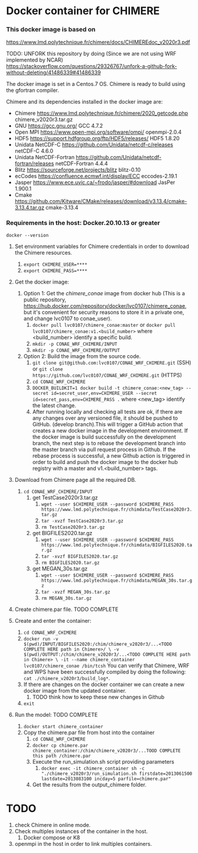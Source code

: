 # Docker container for CHIMERE

### This docker image is based on
https://www.lmd.polytechnique.fr/chimere/docs/CHIMEREdoc_v2020r3.pdf

TODO: UNFORK this repository by doing (Since we are not using WRF implemented by NCAR)
https://stackoverflow.com/questions/29326767/unfork-a-github-fork-without-deleting/41486339#41486339


The docker image is set in a Centos.7 OS.
Chimere is ready to build using the gfortran compiler.

Chimere and its dependencies installed in the docker image are:

* Chimere https://www.lmd.polytechnique.fr/chimere/2020_getcode.php chimere_v2020r3.tar.gz
* GNU https://gcc.gnu.org/ GCC 4.7.2
* Open MPI https://www.open-mpi.org/software/ompi/ openmpi-2.0.4
* HDF5 https://support.hdfgroup.org/ftp/HDF5/releases/ HDF5 1.8.20
* Unidata NetCDF-C https://github.com/Unidata/netcdf-c/releases netCDF-C 4.6.0
* Unidata NetCDF-Fortran https://github.com/Unidata/netcdf-fortran/releases netCDF-Fortran 4.4.4
* Blitz https://sourceforge.net/projects/blitz blitz-0.10
* ecCodes https://confluence.ecmwf.int/display/ECC eccodes-2.19.1
* Jasper https://www.ece.uvic.ca/~frodo/jasper/#download JasPer 1.900.1
* Cmake https://github.com/Kitware/CMake/releases/download/v3.13.4/cmake-3.13.4.tar.gz cmake-3.13.4

### Requirements in the host: Docker.20.10.13 or greater

`docker --version`


1) Set environment variables for Chimere credentials in order to download the Chimere resources. 
   1) `export CHIMERE_USER=****`
   2) `export CHIMERE_PASS=****`
2) Get the docker image:
   1) Option 1: Get the *chimere_conae* image from docker hub (This is a public repository, https://hub.docker.com/repository/docker/lvc0107/chimere_conae,
   but it's convenient for security reasons to store it in a private one, and change lvc0107 to conae_user).
      1) `docker pull lvc0107/chimere_conae:master` or `docker pull lvc0107/chimere_conae:v1.<build_number>` where <build_number> identify a specific build.
      2) `mkdir -p CONAE_WRF_CHIMERE/INPUT`
      3) `mkdir -p CONAE_WRF_CHIMERE/OUTPUT`
   2) Option 2: Build the image from the source code.
      1) `git clone git@github.com:lvc0107/CONAE_WRF_CHIMERE.git` (SSH)
         or `git clone https://github.com/lvc0107/CONAE_WRF_CHIMERE.git` (HTTPS)
      2) `cd CONAE_WRF_CHIMERE`
      3) `DOCKER_BUILDKIT=1 docker build -t chimere_conae:<new_tag> --secret id=secret_user,env=CHIMERE_USER --secret id=secret_pass,env=CHIMERE_PASS .` 
      where <new_tag> identify the latest change.
      4) After running locally and checking all tests are ok, if there are any changes over any versioned file, 
      it should be pushed to GitHub. (develop branch).This will trigger a GitHub action that creates a new docker image in 
      the development environment. If the docker image is build successfully on the development branch, 
      the next step is to rebase the development branch into the master branch via pull request process in Github.
      If the rebase process is successful, a new Github action is triggered in order to build and push the docker image 
      to the docker hub registry with a master and v1.<build_number> tags.

3) Download from Chimere page all the required DB.
   1) `cd CONAE_WRF_CHIMERE/INPUT`
      1) get TestCase2020r3.tar.gz 
         1) `wget --user $CHIMERE_USER --password $CHIMERE_PASS https://www.lmd.polytechnique.fr/chimdata/TestCase2020r3.tar.gz`
         2) `tar -xvzf TestCase2020r3.tar.gz`
         3) `rm TestCase2020r3.tar.gz`
      2) get BIGFILES2020.tar.gz
         1) `wget --user $CHIMERE_USER --password $CHIMERE_PASS https://www.lmd.polytechnique.fr/chimdata/BIGFILES2020.tar.gz`
         2) `tar -xvzf BIGFILES2020.tar.gz`
         3) `rm BIGFILES2020.tar.gz`
      3) get MEGAN_30s.tar.gz
         1) `wget --user $CHIMERE_USER --password $CHIMERE_PASS https://www.lmd.polytechnique.fr/chimdata/MEGAN_30s.tar.gz`
         2) `tar -xvzf MEGAN_30s.tar.gz`
         3) `rm MEGAN_30s.tar.gz`

4) Create chimere.par file. TODO COMPLETE 
5) Create and enter the container:
   1) `cd CONAE_WRF_CHIMERE`
   2) `docker run -v $(pwd)/INPUT/BIGFILES2020:/chim/chimere_v2020r3/...<TODO COMPLETE HERE path in Chimere>/ \
   -v $(pwd)/OUTPUT:/chim/chimere_v2020r3/...<TODO COMPLETE HERE path in Chimere> \
   -it --name chimere_container lvc0107/chimere_conae /bin/tcsh`
   You can verify that Chimere, WRF and WPS have been successfully compiled by doing the following:
`cat ./chimere_v2020r3/build_log*`.
   3) If there are changes on the docker container we can create a new docker image from the updated container.
      1) TODO think how to keep these new changes in Github
   4) `exit`

6) Run the model: TODO COMPLETE
   1) `docker start chimere_container`
   2) Copy the chimere.par file from host into the container
      1) `cd CONAE_WRF_CHIMERE`
      2) `docker cp chimere.par chimere_container:/chim/chimere_v2020r3/...TOOD COMPLETE this path /chimere.par`
      3) Execute the run_simulation.sh script providing parameters
         1) `docker exec -it chimere_container sh -c "./chimere_v2020r3/run_simulation.sh firstdate=2013061500 lastdate=2013083100 incday=5 parfile=chimere.par"`
      4) Get the results from the output_chimere folder.

# TODO 
1) check Chimere in online mode.
2) Check multiples instances of the container in the host.
   1) Docker compose or K8
3) openmpi in the host in order to link multiples containers.
